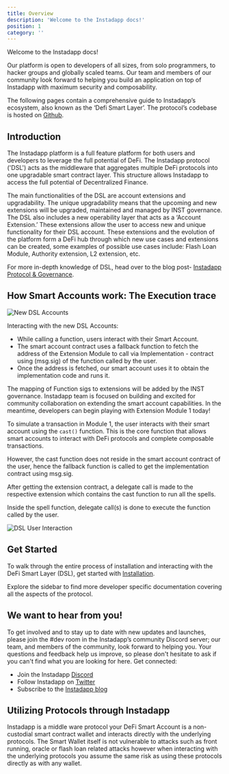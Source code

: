 ```yaml
---
title: Overview
description: 'Welcome to the Instadapp docs!'
position: 1
category: ''
---
```


Welcome to the Instadapp docs!
 
Our platform is open to developers of all sizes, from solo programmers, to hacker groups and globally scaled teams. Our team and members of our community look forward to helping you build an application on top of Instadapp with maximum security and composability.
 
The following pages contain a comprehensive guide to Instadapp’s ecosystem, also known as the ‘Defi Smart Layer’. The protocol’s codebase is hosted on [Github](https://github.com/instadapp).

## Introduction

The Instadapp platform is a full feature platform for both users and developers to leverage the full potential of DeFi. The Instadapp protocol ('DSL') acts as the middleware that aggregates multiple DeFi protocols into one upgradable smart contract layer. This structure allows Instadapp to access the full potential of Decentralized Finance.

The main functionalities of the DSL are account extensions and upgradability. The unique upgradability means that the upcoming and new extensions will be upgraded, maintained and managed by INST governance. The DSL also includes a new operability layer that acts as a ‘Account Extension.’ These extensions allow the user to access new and unique functionality for their DSL account. These extensions and the evolution of the platform form a DeFi hub through which new use cases and extensions can be created, some examples of possible use cases include: Flash Loan Module, Authority extension, L2 extension, etc.

For more in-depth knowledge of DSL, head over to the blog post-  [Instadapp Protocol & Governance](https://blog.instadapp.io/protocol-and-governance).


## How Smart Accounts work: The Execution trace
![New DSL Accounts](/img/overview/1.jpg)

Interacting with the new DSL Accounts:

- While calling a function, users interact with their Smart Account. 
- The smart account contract uses a fallback function to fetch the address of the Extension Module to call via Implementation - contract using (msg.sig) of the function called by the user. 
- Once the address is fetched, our smart account uses it to obtain the implementation code and runs it.

The mapping of Function sigs to extensions will be added by the INST governance. Instadapp team is focused on building and excited for community collaboration on extending the smart account capabilities. In the meantime, developers can begin playing with Extension Module 1 today! 

To simulate a transaction in Module 1, the user interacts with their smart account using the `cast()` function. This is the core function that allows smart accounts to interact with DeFi protocols and complete composable transactions.

However, the cast function does not reside in the smart account contract of the user, hence the fallback function is called to get the implementation contract using msg.sig.

After getting the extension contract, a delegate call is made to the respective extension which contains the cast function to run all the spells.

Inside the spell function, delegate call(s) is done to execute the function called by the user.

![DSL User Interaction](/img/overview/2.jpg)

## Get Started

To walk through the entire process of installation and interacting with the DeFi Smart Layer (DSL), get started with [Installation](/get-started/installation).

Explore the sidebar to find more developer specific documentation covering all the aspects of the protocol.

## We want to hear from you!

To get involved and to stay up to date with new updates and launches, please join the #dev room in the Instadapp’s community Discord server; our team, and members of the community, look forward to helping you. Your questions and feedback help us improve, so please don't hesitate to ask if you can't find what you are looking for here. Get connected:

- Join the Instadapp [Discord](https://discord.gg/C76CeZc)
- Follow Instadapp on [Twitter](https://twitter.com/Instadapp)
- Subscribe to the [Instadapp blog](https://blog.instadapp.io/)

## Utilizing Protocols through Instadapp

Instadapp is a middle ware protocol your DeFi Smart Account is a non-custodial smart contract wallet and interacts directly with the underlying protocols. The Smart Wallet itself is not vulnerable to attacks such as front running, oracle or flash loan related attacks however when interacting with the underlying protocols you assume the same risk as using these protocols directly as with any wallet.
